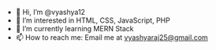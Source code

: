 - 👋 Hi, I’m @vyashya12
- 👀 I’m interested in HTML, CSS, JavaScript, PHP
- 🌱 I’m currently learning MERN Stack
- 📫 How to reach me: Email me at vyashyaraj25@gmail.com

<!---
vyashya12/vyashya12 is a ✨ special ✨ repository because its `README.md` (this file) appears on your GitHub profile.
You can click the Preview link to take a look at your changes.
--->
